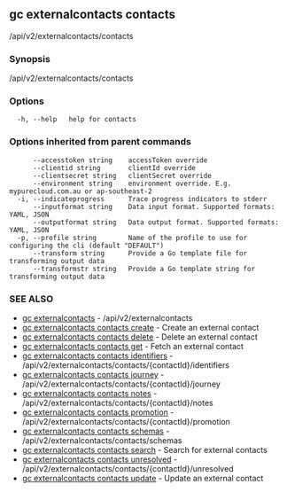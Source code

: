## gc externalcontacts contacts

/api/v2/externalcontacts/contacts

### Synopsis

/api/v2/externalcontacts/contacts

### Options

```
  -h, --help   help for contacts
```

### Options inherited from parent commands

```
      --accesstoken string    accessToken override
      --clientid string       clientId override
      --clientsecret string   clientSecret override
      --environment string    environment override. E.g. mypurecloud.com.au or ap-southeast-2
  -i, --indicateprogress      Trace progress indicators to stderr
      --inputformat string    Data input format. Supported formats: YAML, JSON
      --outputformat string   Data output format. Supported formats: YAML, JSON
  -p, --profile string        Name of the profile to use for configuring the cli (default "DEFAULT")
      --transform string      Provide a Go template file for transforming output data
      --transformstr string   Provide a Go template string for transforming output data
```

### SEE ALSO

* [gc externalcontacts](gc_externalcontacts.html)	 - /api/v2/externalcontacts
* [gc externalcontacts contacts create](gc_externalcontacts_contacts_create.html)	 - Create an external contact
* [gc externalcontacts contacts delete](gc_externalcontacts_contacts_delete.html)	 - Delete an external contact
* [gc externalcontacts contacts get](gc_externalcontacts_contacts_get.html)	 - Fetch an external contact
* [gc externalcontacts contacts identifiers](gc_externalcontacts_contacts_identifiers.html)	 - /api/v2/externalcontacts/contacts/{contactId}/identifiers
* [gc externalcontacts contacts journey](gc_externalcontacts_contacts_journey.html)	 - /api/v2/externalcontacts/contacts/{contactId}/journey
* [gc externalcontacts contacts notes](gc_externalcontacts_contacts_notes.html)	 - /api/v2/externalcontacts/contacts/{contactId}/notes
* [gc externalcontacts contacts promotion](gc_externalcontacts_contacts_promotion.html)	 - /api/v2/externalcontacts/contacts/{contactId}/promotion
* [gc externalcontacts contacts schemas](gc_externalcontacts_contacts_schemas.html)	 - /api/v2/externalcontacts/contacts/schemas
* [gc externalcontacts contacts search](gc_externalcontacts_contacts_search.html)	 - Search for external contacts
* [gc externalcontacts contacts unresolved](gc_externalcontacts_contacts_unresolved.html)	 - /api/v2/externalcontacts/contacts/{contactId}/unresolved
* [gc externalcontacts contacts update](gc_externalcontacts_contacts_update.html)	 - Update an external contact


